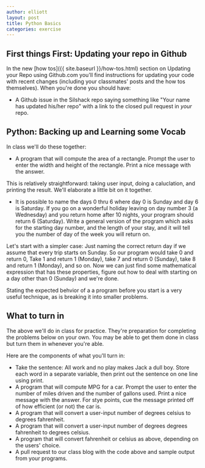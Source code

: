 ```yaml
---
author: elliott
layout: post
title: Python Basics
categories: exercise
---
```


## First things First: Updating your repo in Github

In the new [how tos]({{ site.baseurl }}/how-tos.html) section on Updating your Repo using Github.com you'll find instructions for updating your code with recent changes (including your classmates' posts and the how tos themselves).  When you're done you should have:

* A Github issue in the Silshack repo saying something like "Your name has updated his/her repo" with a link to the closed pull request in *your* repo.


## Python: Backing up and Learning some Vocab

In class we'll do these together:


* A program that will compute the area of a rectangle. Prompt the user to enter the width and height of the rectangle. Print a nice message with the answer.

This is relatively straightforward: taking user input, doing a caluclation, and printing the result.  We'll elaborate a little bit on it together.

* It is possible to name the days 0 thru 6 where day 0 is Sunday and day 6 is Saturday. If you go on a wonderful holiday leaving on day number 3 (a Wednesday) and you return home after 10 nights, your program should return 6 (Saturday). Write a general version of the program which asks for the starting day number, and the length of your stay, and it will tell you the number of day of the week you will return on.

Let's start with a simpler case: Just naming the correct return day if we assume that every trip starts on Sunday.  So our program would take 0 and return 0, Take 1 and return 1 (Monday), take 7 and return 0 (Sunday), take 8 and return 1 (Monday), and so on.  Now we can just find some mathematical expression that has these properties, figure out how to deal with starting on a day other than 0 (Sunday) and we're done.

Stating the expected behvior of a a program before you start is a very useful technique, as is breaking it into smaller problems.


## What to turn in

The above we'll do in class for practice.  They're preparation for completing the problems below on your own.  You may be able to get them done in class but turn them in whenever you're able.

Here are the components of what you'll turn in:

* Take the sentence: All work and no play makes Jack a dull boy. Store each word in a separate variable, then print out the sentence on one line using print.
* A program that will compute MPG for a car. Prompt the user to enter the number of miles driven and the number of gallons used. Print a nice message with the answer.  For stye points, cue the message printed off of how efficient (or not) the car is.
* A program that will convert a user-input number of degrees celsius to degrees fahrenheit.
* A program that will convert a user-input number of degrees degrees fahrenheit to degrees celsius.
* A program that will convert fahrenheit or celsius as above, depending on the users' choice.
* A pull request to our class blog with the code above and sample output from your programs.

